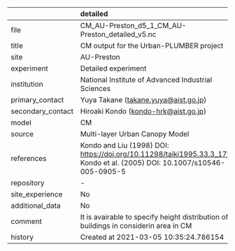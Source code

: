 |                   | detailed                                                                                                                  |
|:------------------|:--------------------------------------------------------------------------------------------------------------------------|
| file              | CM_AU-Preston_d5_1_CM_AU-Preston_detailed_v5.nc                                                                           |
| title             | CM output for the Urban-PLUMBER project                                                                                   |
| site              | AU-Preston                                                                                                                |
| experiment        | Detailed experiment                                                                                                       |
| institution       | National Institute of Advanced Industrial Sciences                                                                        |
| primary_contact   | Yuya Takane (takane.yuya@aist.go.jp)                                                                                      |
| secondary_contact | Hiroaki Kondo (kondo-hrk@aist.go.jp)                                                                                      |
| model             | CM                                                                                                                        |
| source            | Multi-layer Urban Canopy Model                                                                                            |
| references        | Kondo and Liu (1998) DOI: https://doi.org/10.11298/taiki1995.33.3_179, Kondo et al. (2005) DOI: 10.1007/s10546-005-0905-5 |
| repository        | -                                                                                                                         |
| site_experience   | No                                                                                                                        |
| additional_data   | No                                                                                                                        |
| comment           | It is avairable to specify height distribution of buildings in considerin area in CM                                      |
| history           | Created at 2021-03-05 10:35:24.786154                                                                                     |
